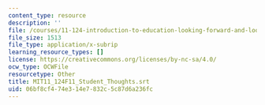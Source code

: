```yaml
---
content_type: resource
description: ''
file: /courses/11-124-introduction-to-education-looking-forward-and-looking-back-on-education-fall-2011/06bf8cf474e314e7832c5c87d6a236fc_MIT11_124F11_Student_Thoughts.srt
file_size: 1513
file_type: application/x-subrip
learning_resource_types: []
license: https://creativecommons.org/licenses/by-nc-sa/4.0/
ocw_type: OCWFile
resourcetype: Other
title: MIT11_124F11_Student_Thoughts.srt
uid: 06bf8cf4-74e3-14e7-832c-5c87d6a236fc
---
```

